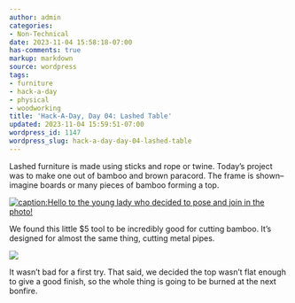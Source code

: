 ```yaml
---
author: admin
categories:
- Non-Technical
date: 2023-11-04 15:58:18-07:00
has-comments: true
markup: markdown
source: wordpress
tags:
- furniture
- hack-a-day
- physical
- woodworking
title: 'Hack-A-Day, Day 04: Lashed Table'
updated: 2023-11-04 15:59:51-07:00
wordpress_id: 1147
wordpress_slug: hack-a-day-day-04-lashed-table
---
```

Lashed furniture is made using sticks and rope or twine. Today’s project was to make one out of bamboo and brown paracord. The frame is shown–imagine boards or many pieces of bamboo forming a top.

[![caption:Hello to the young lady who decided to pose and join in the photo!](https://blog.za3k.com/wp-content/uploads/2023/11/table-1024x1002.jpg)](https://blog.za3k.com/wp-content/uploads/2023/11/table.jpg)

We found this little $5 tool to be incredibly good for cutting bamboo. It’s designed for almost the same thing, cutting metal pipes.

[![](https://blog.za3k.com/wp-content/uploads/2023/11/pipe-cutter-300x300.webp)](https://blog.za3k.com/wp-content/uploads/2023/11/pipe-cutter.webp)

It wasn’t bad for a first try. That said, we decided the top wasn’t flat enough to give a good finish, so the whole thing is going to be burned at the next bonfire.
